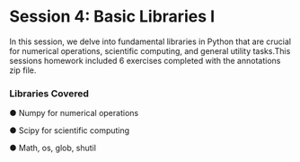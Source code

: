 # Session 4: Basic Libraries I


In this session, we delve into fundamental libraries in Python that are crucial for numerical operations, scientific computing, and general utility tasks.This sessions homework included 6 exercises completed with the annotations zip file.


### Libraries Covered

● Numpy for numerical operations

● Scipy for scientific computing

● Math, os, glob, shutil
